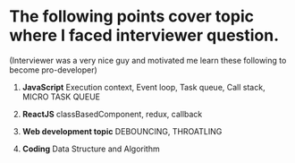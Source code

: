 # The following points cover topic where I faced interviewer question. 
(Interviewer was a very nice guy and motivated me learn these following to become pro-developer)

1. **JavaScript**
Execution context, Event loop, Task queue, Call stack, MICRO TASK QUEUE

2. **ReactJS**
classBasedComponent, redux, callback 

3. **Web development topic** 
DEBOUNCING, THROATLING

4. **Coding**
  Data Structure and Algorithm
  
  
